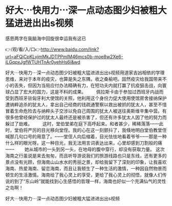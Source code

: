 # 好大⋯快用力⋯深一点动态图少妇被粗大猛进进出出s视频
感恩两字在我脑海中回旋很幸运我有这已

👉/观/看/入/口👉http://www.baidu.com/link?url=aFQjCpKLyjmMkJDTPPmIM46mcs0b-moe8w2Xe6-iLGqpxJgfWTUHTnAr0yehHs6i&wd

好大⋯快用力⋯深一点动态图少妇被粗大猛进进出出s视频用道家吉凶相依的学理思维，来对于本年的疫灾，也算是失之东隅，收之桑榆吧。固然疫灾给我国带来不小的丢失，但因为当局应付办法精确有力，在短功夫内就打赢了抗疫狙击战，向寰球凸显了宏大的国力，这是不料的成果。
　　佩拉斯卡由于参加过西班牙内战而受到西班牙驻匈牙利大使馆的关照，他利用这个身份力促大使用使馆房舍接纳保护遭纳粹追杀的犹太人，拿出自己经商的钱疏通警察以救出被抓的犹太人，甚至不惜冒着生命危险去与纳粹头子交涉以免自己周围的犹太人被送往奥斯维辛集中营。有很多他曾经保护过的犹太人最终还是被杀害了，但还有许多犹太人因了他的努力而躲过了劫难。
　　这时，堂伯堂弟在庭下高呼起来。和者甚少，稀稀落落┅┅此时，堂伯将严厉的目光移向堂侄。我的心在这一刻颤抖了，我倏地明白堂伯教堂侄喊那几句口号的用意了。┅┅堂侄人向后缩着，目光怯怯地看着爷爷┅┅那是一种什么样的眼光呀。这一种目光，我无法用言词表达出来，心里却感到刀割般的痛┅┅
　　她从城市的一头到另一头，在地母的腹中穿行，却没有获取力量。
这次海南之行虽说是来去匆匆，而且听导游说我们的旅游线路也只是东线，还有更多的景点没有光顾，但海南山山水水的秀丽之景，却给我留下了深刻的印象，让我喜欢海南、热爱海南、留恋海南，而且让我顿生了一种生活的激情，一种因自然物景而顿生的生活激情。海南给了我心灵上的享受，更给了我心灵上的彻悟，就像人们传说的到了“东山岭”就能找到心生感悟的哲理一样，海南也好似一个充满仙气的灵性之岛啊！

好大⋯快用力⋯深一点动态图少妇被粗大猛进进出出s视频
